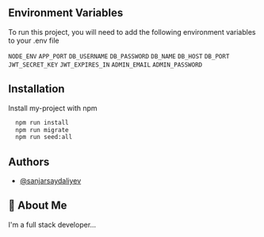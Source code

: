 ## Environment Variables

To run this project, you will need to add the following environment variables to your .env file

`NODE_ENV`
`APP_PORT`
`DB_USERNAME`
`DB_PASSWORD`
`DB_NAME`
`DB_HOST`
`DB_PORT`
`JWT_SECRET_KEY`
`JWT_EXPIRES_IN`
`ADMIN_EMAIL`
`ADMIN_PASSWORD`

## Installation

Install my-project with npm

```bash
  npm run install
  npm run migrate
  npm run seed:all
```
    
## Authors

- [@sanjarsaydaliyev](https://github.com/sanjarsaydaliyev)

## 🚀 About Me
I'm a full stack developer...